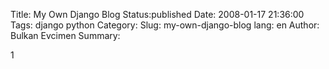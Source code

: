 Title: My Own Django Blog
Status:published
Date: 2008-01-17 21:36:00
Tags: django python
Category: 
Slug: my-own-django-blog
lang: en
Author: Bulkan Evcimen
Summary: 

1